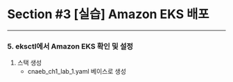 # Section #3 [실습] Amazon EKS 배포

---

### 5. eksctl에서 Amazon EKS 확인 및 설정

   1) 스택 생성
      - cnaeb_ch1_lab_1.yaml 베이스로 생성





     
